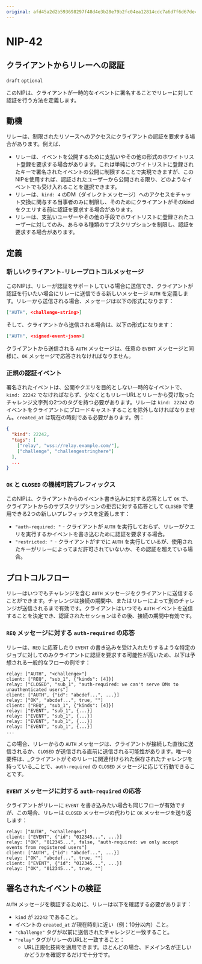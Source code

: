 ```yaml
---
original: afd45a2d2b593698297f48d4e3b28e79b2fc04ea12814cdc7a6d7f6d67de4cbb
---
```


NIP-42
======

クライアントからリレーへの認証
-----------------------------------

`draft` `optional`

このNIPは、クライアントが一時的なイベントに署名することでリレーに対して認証を行う方法を定義します。

## 動機

リレーは、制限されたリソースへのアクセスにクライアントの認証を要求する場合があります。例えば、

  - リレーは、イベントを公開するために支払いやその他の形式のホワイトリスト登録を要求する場合があります。これは単純にホワイトリストに登録されたキーで署名されたイベントの公開に制限することで実現できますが、このNIPを使用すれば、認証されたユーザーから公開される限り、どのようなイベントでも受け入れることを選択できます。
  - リレーは、`kind: 4` のDM（ダイレクトメッセージ）へのアクセスをチャット交換に関与する当事者のみに制限し、そのためにクライアントがそのkindをクエリする前に認証を要求する場合があります。
  - リレーは、支払いユーザーやその他の手段でホワイトリストに登録されたユーザーに対してのみ、あらゆる種類のサブスクリプションを制限し、認証を要求する場合があります。

## 定義

### 新しいクライアント-リレープロトコルメッセージ

このNIPは、リレーが認証をサポートしている場合に送信でき、クライアントが認証を行いたい場合にリレーに送信できる新しいメッセージ `AUTH` を定義します。リレーから送信される場合、メッセージは以下の形式になります：

```json
["AUTH", <challenge-string>]
```

そして、クライアントから送信される場合は、以下の形式になります：

```json
["AUTH", <signed-event-json>]
```

クライアントから送信される `AUTH` メッセージは、任意の `EVENT` メッセージと同様に、`OK` メッセージで応答されなければなりません。

### 正規の認証イベント

署名されたイベントは、公開やクエリを目的としない一時的なイベントで、`kind: 22242` でなければならず、少なくともリレーURLとリレーから受け取ったチャレンジ文字列の2つのタグを持つ必要があります。リレーは `kind: 22242` のイベントをクライアントにブロードキャストすることを除外しなければなりません。`created_at` は現在の時刻である必要があります。例：

```json
{
  "kind": 22242,
  "tags": [
    ["relay", "wss://relay.example.com/"],
    ["challenge", "challengestringhere"]
  ],
  ...
}
```

### `OK` と `CLOSED` の機械可読プレフィックス

このNIPは、クライアントからのイベント書き込みに対する応答として `OK` で、クライアントからのサブスクリプションの拒否に対する応答として `CLOSED` で使用できる2つの新しいプレフィックスを定義します：

- `"auth-required: "` - クライアントが `AUTH` を実行しておらず、リレーがクエリを実行するかイベントを書き込むために認証を要求する場合。
- `"restricted: "` - クライアントがすでに `AUTH` を実行しているが、使用されたキーがリレーによってまだ許可されていないか、その認証を超えている場合。

## プロトコルフロー

リレーはいつでもチャレンジを含む `AUTH` メッセージをクライアントに送信することができます。チャレンジは接続の期間中、またはリレーによって別のチャレンジが送信されるまで有効です。クライアントはいつでも `AUTH` イベントを送信することを決定でき、認証されたセッションはその後、接続の期間中有効です。

### `REQ` メッセージに対する `auth-required` の応答

リレーは、`REQ` に応答したり `EVENT` の書き込みを受け入れたりするような特定のジョブに対してのみクライアントに認証を要求する可能性が高いため、以下は予想される一般的なフローの例です：

```
relay: ["AUTH", "<challenge>"]
client: ["REQ", "sub_1", {"kinds": [4]}]
relay: ["CLOSED", "sub_1", "auth-required: we can't serve DMs to unauthenticated users"]
client: ["AUTH", {"id": "abcdef...", ...}]
relay: ["OK", "abcdef...", true, ""]
client: ["REQ", "sub_1", {"kinds": [4]}]
relay: ["EVENT", "sub_1", {...}]
relay: ["EVENT", "sub_1", {...}]
relay: ["EVENT", "sub_1", {...}]
relay: ["EVENT", "sub_1", {...}]
...
```

この場合、リレーからの `AUTH` メッセージは、クライアントが接続した直後に送信されるか、`CLOSED` が送信される直前に送信される可能性があります。唯一の要件は、_クライアントがそのリレーに関連付けられた保存されたチャレンジを持っている_ことで、`auth-required` の `CLOSED` メッセージに応じて行動できることです。

### `EVENT` メッセージに対する `auth-required` の応答

クライアントがリレーに `EVENT` を書き込みたい場合も同じフローが有効ですが、この場合、リレーは `CLOSED` メッセージの代わりに `OK` メッセージを送り返します：

```
relay: ["AUTH", "<challenge>"]
client: ["EVENT", {"id": "012345...", ...}]
relay: ["OK", "012345...", false, "auth-required: we only accept events from registered users"]
client: ["AUTH", {"id": "abcdef...", ...}]
relay: ["OK", "abcdef...", true, ""]
client: ["EVENT", {"id": "012345...", ...}]
relay: ["OK", "012345...", true, ""]
```

## 署名されたイベントの検証

`AUTH` メッセージを検証するために、リレーは以下を確認する必要があります：

  - `kind` が `22242` であること。
  - イベントの `created_at` が現在時刻に近い（例：10分以内）こと。
  - `"challenge"` タグが以前に送信されたチャレンジと一致すること。
  - `"relay"` タグがリレーのURLと一致すること：
    - URL正規化技術を適用できます。ほとんどの場合、ドメイン名が正しいかどうかを確認するだけで十分です。